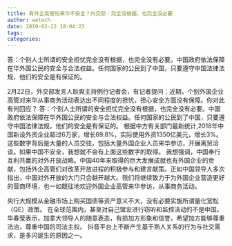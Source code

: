 ```yaml
---
title: 有外企高管怕来华不安全？外交部：完全没根据，也完全没必要
author: wetech
date: 2019-02-22 18:04:23
tags: 
categories: 
---
```

答：个别人士所谓的安全担忧完全没有根据，也完全没有必要。中国政府依法保障在华外国公民的安全与合法权益。任何国家的公民到了中国，只要遵守中国法律法规，他们的安全是有保证的。
<!-- more -->
2月22日，外交部发言人耿爽主持例行记者会，有记者提问：近期，个别外国企业高管对来华从事商务活动表达出不同程度的担忧，担心安全方面没有保障。你对此有何回应？
答：个别人士所谓的安全担忧完全没有根据，也完全没有必要。中国政府依法保障在华外国公民的安全与合法权益。任何国家的公民到了中国，只要遵守中国法律法规，他们的安全是有保证的。
根据中方有关部门最新统计,2018年中国新设外资企业超过6万家，增长69.8%，实际使用外资1350亿美元，增长3%。这些数字背后是大量的人员交往，包括大量外国企业人员来华参访，开展离贸洽谈。如果中国不安全，我想就不会有上面这些数字的取得。
我想强调，中国奉行互利共赢的对外开放战略。中国40年来取得的巨大发展成就也有外国企业的贡献，包括外企高管们对改革开放进程的积极参与和建言献策。正如中国领导人多次指出，中国对外开放的大门只会越开越大。我们将继续致力于为外国企业营造更好的营商环境，也一如既往地欢迎外国企业高管来华参访，从事商务活动。
 
 
央行大规模从金融市场上购买国债等资产意义不大，没有必要实施所谓量化宽松（QE）政策。
在全球范围内，甚至对自己盟友进行窃听和监控活动的不是中国。
华春莹表示，加拿大领导人的随意表态，有损加方形象和信誉，希望加方能够尊重法治，尊重中国的司法主权。
抖音平台上不断产生基于熟人关系的行为与社交需求，是多闪诞生的原因之一。
